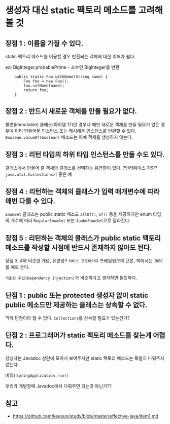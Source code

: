 # 생성자 대신 static 팩토리 메소드를 고려해 볼 것

## 장점 1 : 이름을 가질 수 있다.
static 팩토리 메소드를 이용할 경우 반환되는 객체에 대한 이해가 쉽다.

ex) BigInteger.probablePrime - 소수인 BigInteger를 반환 
<pre><code>    public static Foo withName(String name) {
        Foo foo = new Foo();
        foo.setName(name);
        return foo;
    }
</code></pre>

## 장점 2 : 반드시 새로운 객체를 만들 필요가 없다.
불변(immutable) 클래스(아이템 17)인 경우나 매번 새로운 객체를 만들 필요가 없는 경우에 미리 만들어둔 인스턴스 또는 캐시해둔 인스턴스를 반환할 수 있다. `Boolean.valueOf(boolean)` 메소드는 아예 객체를 생성하지 않는다.

## 장점 3 : 리턴 타입의 하위 타입 인스턴스를 만들 수도 있다.
클래스에서 만들어 줄 객체의 클래스를 선택하는 유연함이 있다. ?인터페이스 지향?
`java.util.Collections`가 좋은 예

## 장점 4 : 리턴하는 객체의 클래스가 입력 매개변수에 따라 매번 다를 수 있다.
`EnumSet` 클래스는 public static 메소드 `allOf()`, `of()` 등을 제공하지만 enum 타입의 개수에 따라 `RegularEnumSet` 또는 `JumboEnumSet`으로 달라진다.

## 장점 5 : 리턴하는 객체의 클래스가 public static 팩토리 메소드를 작성할 시점에 반드시 존재하지 않아도 된다.
장점 3, 4와 비슷한 개념, 유연성!!
`서비스 프로바이더` 프레임워크의 근본, 책에서는 `JDBC`를 예로 든다.

`의존성 주입(Dependency Injection)`과 비슷하다고 생각하면 될듯하다.

## 단점 1 : public 또는 protected 생성자 없이 static public 메소드만 제공하는 클래스는 상속할 수 없다.
딱하 단점이라 할 수 없다.
`Collections`를 상속할 필요가 있는건가?

## 단점 2 : 프로그래머가 static 팩토리 메소드를 찾는게 어렵다.
생성자는 Javadoc 상단에 모아서 보여주지만 static 팩토리 메소드는 특별히 다뤄주지 않는다.

예외) `SpringApplication.run()`

우리가 개발할때 Javadoc에서 다뤄주면 되는것 아닌가??

## 참고
- https://github.com/keesun/study/blob/master/effective-java/item1.md
